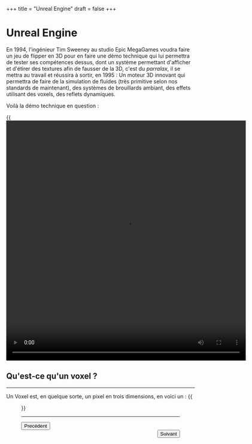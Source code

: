 +++
title = "Unreal Engine"
draft = false
+++
# Unreal Engine
En 1994, l'ingénieur Tim Sweeney au studio Epic MegaGames voudra faire un jeu de 
flipper en 3D pour en faire une démo technique qui lui permettra de tester ses
compétences dessus, dont un système permettant d'afficher et d'étirer des
textures afin de fausser de la 3D, c'est du _*parralax*_, il se mettra au
travail et réussira à sortir, en 1995 : Un moteur 3D innovant qui permettra de
faire de la simulation de fluides (très primitive selon nos standards de
maintenant), des systèmes de brouillards ambiant, des effets utilisant des
voxels, des reflets dynamiques.

Voilà la démo technique en question :

{{<video src="https://azrael-iii.github.io/portfolio.github.io/vids/UE1_flyby_intro.mp4" height="640" width="640">}}

## Qu'est-ce qu'un voxel ?
***

Un Voxel est, en quelque sorte, un pixel en trois dimensions, en voici un :
{{<figure src="https://azrael-iii.github.io/portfolio.github.io/pics/voxel_example.webp" alt="Exemple de Voxel" position="center" style="border-radius: 8px;" caption="Exemple de Voxel" captionPosition="right" captionStyle="color: red;" >}}


***
<div align="left"><button onclick="window.location.href='https://azrael-iii.github.io/portfolio.github.io/veille/veille_p3';">Precédent</button></div> 
<div align="right"><button onclick="window.location.href='https://azrael-iii.github.io/portfolio.github.io/veille/veille_p5';">Suivant</button></div>